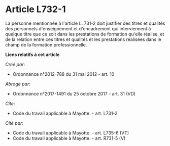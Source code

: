 # Article L732-1

La personne mentionnée à l'article L. 731-2 doit justifier des titres et qualités des personnels d'enseignement et
d'encadrement qui interviennent à quelque titre que ce soit dans les prestations de formation qu'elle réalise, et de la
relation entre ces titres et qualités et les prestations réalisées dans le champ de la formation professionnelle.

**Liens relatifs à cet article**

_Créé par_:

  - Ordonnance n°2012-788 du 31 mai 2012 - art. 10

_Abrogé par_:

  - Ordonnance n°2017-1491 du 25 octobre 2017 - art. 31 (VD)

_Cite_:

  - Code du travail applicable à Mayotte. - art. L731-2

_Cité par_:

  - Code du travail applicable à Mayotte. - art. L735-6 (VT)
  - Code du travail applicable à Mayotte. - art. R731-5 (V)
